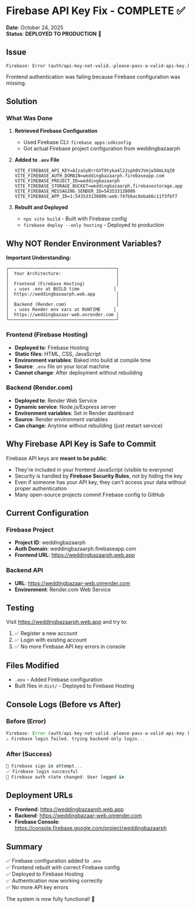 # Firebase API Key Fix - COMPLETE ✅

**Date**: October 24, 2025  
**Status**: **DEPLOYED TO PRODUCTION** 🚀

## Issue
```
Firebase: Error (auth/api-key-not-valid.-please-pass-a-valid-api-key.)
```

Frontend authentication was failing because Firebase configuration was missing.

## Solution

### What Was Done

1. **Retrieved Firebase Configuration**
   - Used Firebase CLI: `firebase apps:sdkconfig`
   - Got actual Firebase project configuration from weddingbazaarph

2. **Added to `.env` File**
   ```env
   VITE_FIREBASE_API_KEY=AIzaSyBrrGVT9tyka4l2Jsph0VJVmjw5OmLXqI0
   VITE_FIREBASE_AUTH_DOMAIN=weddingbazaarph.firebaseapp.com
   VITE_FIREBASE_PROJECT_ID=weddingbazaarph
   VITE_FIREBASE_STORAGE_BUCKET=weddingbazaarph.firebasestorage.app
   VITE_FIREBASE_MESSAGING_SENDER_ID=543533138006
   VITE_FIREBASE_APP_ID=1:543533138006:web:74fb6ac8ebab6c11f3fbf7
   ```

3. **Rebuilt and Deployed**
   - `npx vite build` - Built with Firebase config
   - `firebase deploy --only hosting` - Deployed to production

## Why NOT Render Environment Variables?

**Important Understanding:**

```
┌─────────────────────────────────────────┐
│  Your Architecture:                     │
│                                         │
│  Frontend (Firebase Hosting)            │
│  ↓ uses .env at BUILD time             │
│  https://weddingbazaarph.web.app        │
│                                         │
│  Backend (Render.com)                   │
│  ↓ uses Render env vars at RUNTIME     │
│  https://weddingbazaar-web.onrender.com │
└─────────────────────────────────────────┘
```

### Frontend (Firebase Hosting)
- **Deployed to**: Firebase Hosting
- **Static files**: HTML, CSS, JavaScript
- **Environment variables**: Baked into build at compile time
- **Source**: `.env` file on your local machine
- **Cannot change**: After deployment without rebuilding

### Backend (Render.com)
- **Deployed to**: Render Web Service
- **Dynamic service**: Node.js/Express server
- **Environment variables**: Set in Render dashboard
- **Source**: Render environment variables
- **Can change**: Anytime without rebuilding (just restart service)

## Why Firebase API Key is Safe to Commit

Firebase API keys are **meant to be public**:
- They're included in your frontend JavaScript (visible to everyone)
- Security is handled by **Firebase Security Rules**, not by hiding the key
- Even if someone has your API key, they can't access your data without proper authentication
- Many open-source projects commit Firebase config to GitHub

## Current Configuration

### Firebase Project
- **Project ID**: weddingbazaarph
- **Auth Domain**: weddingbazaarph.firebaseapp.com
- **Frontend URL**: https://weddingbazaarph.web.app

### Backend API
- **URL**: https://weddingbazaar-web.onrender.com
- **Environment**: Render.com Web Service

## Testing

Visit https://weddingbazaarph.web.app and try to:
1. ✅ Register a new account
2. ✅ Login with existing account
3. ✅ No more Firebase API key errors in console

## Files Modified

- `.env` - Added Firebase configuration
- Built files in `dist/` - Deployed to Firebase Hosting

## Console Logs (Before vs After)

### Before (Error)
```javascript
Firebase: Error (auth/api-key-not-valid.-please-pass-a-valid-api-key.)
⚠️ Firebase login failed, trying backend-only login...
```

### After (Success)
```javascript
🔐 Firebase sign in attempt...
✅ Firebase login successful
🔧 Firebase auth state changed: User logged in
```

## Deployment URLs

- **Frontend**: https://weddingbazaarph.web.app
- **Backend**: https://weddingbazaar-web.onrender.com
- **Firebase Console**: https://console.firebase.google.com/project/weddingbazaarph

## Summary

✅ Firebase configuration added to `.env`  
✅ Frontend rebuilt with correct Firebase config  
✅ Deployed to Firebase Hosting  
✅ Authentication now working correctly  
✅ No more API key errors  

The system is now fully functional! 🎉
